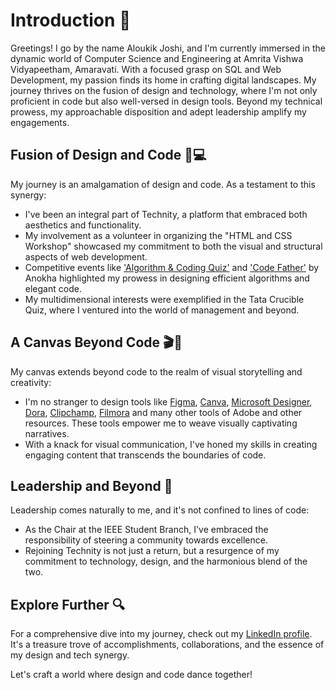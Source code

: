 # Introduction 👋
Greetings! I go by the name Aloukik Joshi, and I'm currently immersed in the dynamic world of Computer Science and Engineering at Amrita Vishwa Vidyapeetham, Amaravati. With a focused grasp on SQL and Web Development, my passion finds its home in crafting digital landscapes. My journey thrives on the fusion of design and technology, where I'm not only proficient in code but also well-versed in design tools. Beyond my technical prowess, my approachable disposition and adept leadership amplify my engagements.

## Fusion of Design and Code 🎨💻
My journey is an amalgamation of design and code. As a testament to this synergy:
- I've been an integral part of Technity, a platform that embraced both aesthetics and functionality.
- My involvement as a volunteer in organizing the "HTML and CSS Workshop" showcased my commitment to both the visual and structural aspects of web development.
- Competitive events like ['Algorithm & Coding Quiz'](https://github.com/aloukikjoshi/technity-tasks/blob/main/introspection/anokha%20certificates/Algorithm%20%26%20Coding%20Quiz.jpg) and ['Code Father'](https://github.com/aloukikjoshi/technity-tasks/blob/main/introspection/anokha%20certificates/Code%20Father.jpg) by Anokha highlighted my prowess in designing efficient algorithms and elegant code.
- My multidimensional interests were exemplified in the Tata Crucible Quiz, where I ventured into the world of management and beyond.

## A Canvas Beyond Code 🎬🎥
My canvas extends beyond code to the realm of visual storytelling and creativity:
- I'm no stranger to design tools like [Figma](https://www.figma.com/), [Canva](https://www.canva.com/), [Microsoft Designer](https://designer.microsoft.com/), [Dora](https://www.dora.run/), [Clipchamp](https://clipchamp.com/en/), [Filmora](https://filmora.wondershare.com/) and many other tools of Adobe and other resources. These tools empower me to weave visually captivating narratives.
- With a knack for visual communication, I've honed my skills in creating engaging content that transcends the boundaries of code.

## Leadership and Beyond 🚀
Leadership comes naturally to me, and it's not confined to lines of code:
- As the Chair at the IEEE Student Branch, I've embraced the responsibility of steering a community towards excellence.
- Rejoining Technity is not just a return, but a resurgence of my commitment to technology, design, and the harmonious blend of the two.

## Explore Further 🔍
For a comprehensive dive into my journey, check out my [LinkedIn profile](https://www.linkedin.com/in/aloukik-joshi-a50214216). It's a treasure trove of accomplishments, collaborations, and the essence of my design and tech synergy.

Let's craft a world where design and code dance together!


